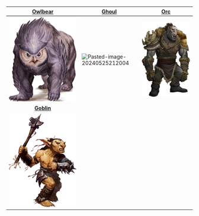 

| <center>[Owlbear](Owlbear.md)</center>                                     | <center>[Ghoul](Ghoul.md)</center>                                     | <center>[Orc](Orc.md)</center>                  |
| -------------------------------------------------------------------------- | ---------------------------------------------------------------------- | ----------------------------------------------- |
| ![Pasted-image-20240527151741](images/Pasted%20image%2020240527151741.png) | ![Pasted-image-20240525212004](images/Pasted-image-20240525212004.png) | ![](images/Pasted%20image%2020240527152125.png) |
| <center>**[Goblin](Goblin.md)**</center>                                   |                                                                        |                                                 |
| ![](images/Pasted%20image%2020240527160633.png)                            |                                                                        |                                                 |
